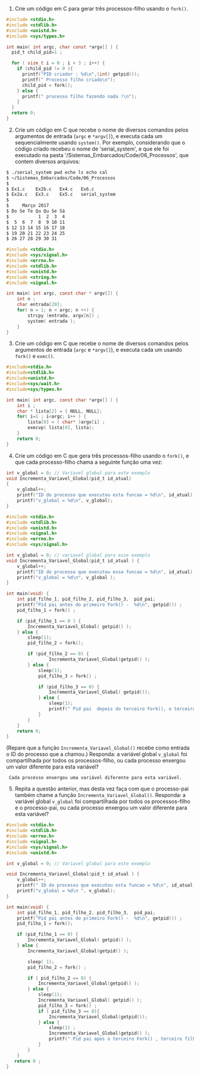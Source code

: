 1. Crie um código em C para gerar três processos-filho usando o `fork()`.

```c
#include <stdio.h>
#include <stdlib.h>
#include <unistd.h>
#include <sys/types.h>

int main( int argc, char const *argv[] ) {
  pid_t child_pid=1 ;

  for ( size_t i = 0 ; i < 3 ; i++) {
    if (child_pid != 0 ){
      printf("PID criador : %d\n",(int) getpid());
      printf(" Processo filho criado\n");
      child_pid = fork();
    } else {
      printf(" processo filho fazendo nada !\n");
    }
  }
  return 0;
}
```

2. Crie um código em C que recebe o nome de diversos comandos pelos argumentos de entrada (`argc` e `*argv[]`), e executa cada um sequencialmente usando `system()`. Por exemplo, considerando que o código criado recebeu o nome de 'serial_system', e que ele foi executado na pasta '/Sistemas_Embarcados/Code/06_Processos', que contem diversos arquivos:

```bash
$ ./serial_system pwd echo ls echo cal
$ ~/Sistemas_Embarcados/Code/06_Processos
$
$ Ex1.c    Ex2b.c   Ex4.c   Ex6.c
$ Ex2a.c   Ex3.c    Ex5.c   serial_system
$
$     Março 2017
$ Do Se Te Qu Qu Se Sá
$           1  2  3  4
$  5  6  7  8  9 10 11
$ 12 13 14 15 16 17 18
$ 19 20 21 22 23 24 25
$ 26 27 28 29 30 31
```
```c
#include <stdio.h>
#include <sys/signal.h>
#include <errno.h>
#include <stdlib.h>
#include <unistd.h>
#include <string.h>
#include <signal.h>

int main( int argc, const char * argv[]) {
    int n ;
    char entrada[20];
	for( n = 1; n < argc; n ++) {
		strcpy (entrada, argv[n]) ;
		system( entrada );
	}
}
```

3. Crie um código em C que recebe o nome de diversos comandos pelos argumentos de entrada (`argc` e `*argv[]`), e executa cada um usando `fork()` e `exec()`.

```c
#include<stdio.h>
#include<stdlib.h>
#include<unistd.h>
#include<sys/wait.h>
#include<sys/types.h>

int main( int argc, const char *argv[] ) {
	int i ;
	char * lista[2] = { NULL, NULL};
	for( i=1 ; i<argc; i++ ) {
        lista[0] = ( char* )argv[i] ;
        execvp( lista[0], lista);
    }
	return 0;
}
```

4. Crie um código em C que gera três processos-filho usando o `fork()`, e que cada processo-filho chama a seguinte função uma vez:

```C
int v_global = 0; // Variavel global para este exemplo
void Incrementa_Variavel_Global(pid_t id_atual)
{
	v_global++;
	printf("ID do processo que executou esta funcao = %d\n", id_atual);
	printf("v_global = %d\n", v_global);
}
```
```c
#include <stdio.h>
#include <stdlib.h>
#include <unistd.h>
#include <signal.h>
#include <errno.h>
#include <sys/signal.h>

int v_global = 0; // variavel global para esse exemplo
void Incrementa_Variavel_Global(pid_t id_atual ) {
	v_global++;
	printf("ID do processo que executou essa funcao = %d\n", id_atual) ;
	printf("v_global = %d\n", v_global );
}

int main(void) {
    int pid_filho_1, pid_filho_2, pid_filho_3,  pid_pai;
    printf("Pid pai antes do primeiro Fork() -  %d\n", getpid()) ;
    pid_filho_1 = fork() ;

    if (pid_filho_1 == 0 ) {
		Incrementa_Variavel_Global( getpid() );
	} else {
		sleep(1);
		pid_filho_2 = fork();

		if (pid_filho_2 == 0) {
				Incrementa_Variavel_Global(getpid() );
		} else {
            sleep(1);
            pid_filho_3 = fork() ;

		    if (pid_filho_3 == 0) {
			    Incrementa_Variavel_Global( getpid());
		    } else {
			    sleep(1);
			    printf(" Pid pai  depois do terceiro Fork(), o terceiro filho já criado -  %d\n", getpid());
		    }
	    }
	}
    return 0;
}
```
(Repare que a função `Incrementa_Variavel_Global()` recebe como entrada o ID do processo que a chamou.) Responda: a variável global `v_global` foi compartilhada por todos os processos-filho, ou cada processo enxergou um valor diferente para esta variável?

```
 Cada processo enxergou uma variável diferente para esta variável.
```

5. Repita a questão anterior, mas desta vez faça com que o processo-pai também chame a função `Incrementa_Variavel_Global()`. Responda: a variável global `v_global` foi compartilhada por todos os processos-filho e o processo-pai, ou cada processo enxergou um valor diferente para esta variável?

```c
#include <stdio.h>
#include <stdlib.h>
#include <errno.h>
#include <signal.h>
#include <sys/signal.h>
#include <unistd.h>

int v_global = 0; // Variavel global para este exemplo

void Incrementa_Variavel_Global(pid_t id_atual ) {
	v_global++;
	printf(" ID do processo que executou esta funcao = %d\n", id_atual);
	printf("v_global = %d\n ", v_global);
}

int main(void) {
    int pid_filho_1, pid_filho_2, pid_filho_3,  pid_pai;
    printf("Pid pai antes do primeiro Fork() -  %d\n", getpid()) ;
    pid_filho_1 = fork();

    if (pid_filho_1 == 0) {
		Incrementa_Variavel_Global( getpid() );
	} else {
		Incrementa_Variavel_Global(getpid() );

		sleep( 1);
		pid_filho_2 = fork() ;

		if ( pid_filho_2 == 0) {
			Incrementa_Variavel_Global(getpid() );
		} else {
			sleep(1);
			Incrementa_Variavel_Global( getpid() );
			pid_filho_3 = fork() ;
			if ( pid_filho_3 == 0){
				Incrementa_Variavel_Global(getpid());
			} else {
				sleep(1) ;
				Incrementa_Variavel_Global(getpid() );
				printf(" Pid pai apos o terceiro Fork() , terceiro filho já criado-  %d\n", getpid() ) ;
			}
		}
	}
   return 0 ;
}
```
